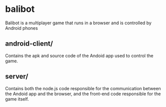 balibot
=======

Balibot is a multiplayer game that runs in a browser and is controlled by Android phones

## android-client/
Contains the apk and source code of the Andoid app used to control the game.

## server/
Contains both the node.js code responsible for the communication between the Andoid app and the browser, and the front-end code responsible for the game itself.
